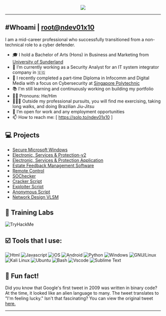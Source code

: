 <p align="center">
  <img src="https://capsule-render.vercel.app/api?text=Hey,%20I'm%20Nigel!👋&animation=blinking&type=waving&color=gradient&height=200&fontSize=60"/>
</p>
<hr>

## #Whoami | [root@ndev01x10](https://github.com/ndev01x10)
I am a mid-career professional who successfully transitioned from a non-technical role to a cyber defender.
- 🎓 I hold a Bachelor of Arts (Hons) in Business and Marketing from [University of Sunderland](https://www.sunderland.ac.uk/)
- 🔭 I’m currently working as a Security Analyst for an IT system integrator company in 🇸🇬
- 🌱 I recently completed a part-time Diploma in Infocomm and Digital Media with a focus on Cybersecurity at [Singapore Polytechnic](https://www.sp.edu.sg/)
- 📚 I'm still learning and continuously working on building my portfolio
- 👨🏻 Pronouns: He/Him
- 🏋🏻‍♂️ Outside my professional pursuits, you will find me exercising, taking long walks, and doing Brazilian Jiu-Jitsu
- 👯 I’m open for work and any employment opportunities
- 📫 How to reach me: [ https://solo.to/ndev01x10 ]

## 💻 Projects
- [Secure Microsoft Windows](https://github.com/ndev01x10/SecureMicrosoftWindows)
- [Electronic, Services & Protection-v2](https://github.com/ndev01x10/ElectronicServicesProtection-v2)
- [Electronic, Services & Protection Application](https://github.com/ndev01x10/ElectronicServicesProtection)
- [Estate Feedback Management Software](https://github.com/ndev01x10/ApplicationEFMS)
- [Remote Control](https://github.com/ndev01x10/RemoteControl)
- [SOChecker](https://github.com/ndev01x10/SOChecker)
- [Cracker Script](https://github.com/ndev01x10/Cracker)
- [Exploiter Script](https://github.com/ndev01x10/Exploiter)
- [Anonymous Script](https://github.com/ndev01x10/AnonNipe)
- [Network Design VLSM](https://github.com/ndev01x10/NetworkDesignVLSM)

## 🔬 Training Labs
<img src="https://tryhackme-badges.s3.amazonaws.com/ndev01x10.png" alt="TryHackMe">

## ☑️ Tools that I use:
![Html](https://img.shields.io/badge/HTML5-E34F26?style=flat&logo=html5&logoColor=white)
![Javascript](https://img.shields.io/badge/JavaScript-323330?style=flat&logo=javascript&logoColor=F7DF1E)
![iOS](https://img.shields.io/badge/iOS-000000?style=flat&logo=ios&logoColor=white)
![Android](https://img.shields.io/badge/Android-3DDC84?style=flat&logo=android&logoColor=white)
![Python](https://img.shields.io/badge/Python-FFD43B?style=flat&logo=python&logoColor=darkgreen)
![Windows](https://img.shields.io/badge/Windows-0078D6?style=flat&logo=windows&logoColor=white)
![GNU/Linux](https://img.shields.io/badge/Linux-FCC624?style=flat&logo=linux&logoColor=black)
![Kali Linux](https://img.shields.io/badge/Kali_Linux-557C94?style=flat&logo=kali-linux&logoColor=white)
![Ubuntu](https://img.shields.io/badge/Ubuntu-E95420?style=flat&logo=ubuntu&logoColor=white)
![Bash](https://img.shields.io/badge/GNU%20Bash-4EAA25?style=flat&logo=GNU%20Bash&logoColor=white)
![Vscode](https://img.shields.io/badge/Visual_Studio_Code-0078D4?style=flat&logo=visual%20studio%20code&logoColor=white)
![Sublime Text](https://img.shields.io/badge/sublime_text-%23575757.svg?&style=flat&logo=sublime-text&logoColor=important)

## 💭 Fun fact!
Did you know that Google's first tweet in 2009 was written in binary code? At the time, it looked like an alien language to many. The tweet translates to "I'm feeling lucky." Isn't that fascinating? You can view the original tweet [here.](https://twitter.com/Google/status/1251523388?ref_src=twsrc%5Etfw%7Ctwcamp%5Etweetembed%7Ctwterm%5E1251523388%7Ctwgr%5E1940702572a674ce96e7eaf2cd5f40babe894316%7Ctwcon%5Es1_&ref_url=https%3A%2F%2Fscope.ie%2Ffun-and-interesting-facts-about-technology%2F)

<hr>

